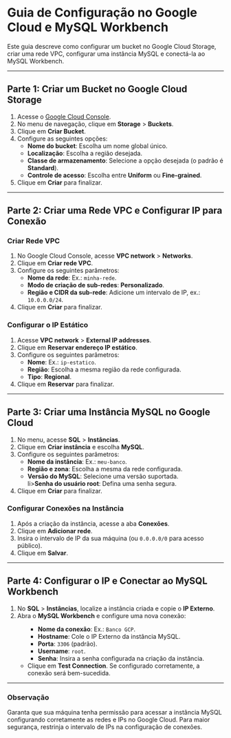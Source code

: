 
<h1>Guia de Configuração no Google Cloud e MySQL Workbench</h1>
<p>Este guia descreve como configurar um bucket no Google Cloud Storage, criar uma rede VPC, configurar uma instância MySQL e conectá-la ao MySQL Workbench.</p>

<hr>

<h2>Parte 1: Criar um Bucket no Google Cloud Storage</h2>
<ol>
<li>Acesse o <a href="https://console.cloud.google.com/" target="_blank">Google Cloud Console</a>.</li>
<li>No menu de navegação, clique em <strong>Storage</strong> > <strong>Buckets</strong>.</li>
<li>Clique em <strong>Criar Bucket</strong>.</li>
<li>Configure as seguintes opções:
<ul>
<li><strong>Nome do bucket</strong>: Escolha um nome global único.</li>
  <li><strong>Localização</strong>: Escolha a região desejada.</li>
<li><strong>Classe de armazenamento</strong>: Selecione a opção desejada (o padrão é <strong>Standard</strong>).</li>
<li><strong>Controle de acesso</strong>: Escolha entre <strong>Uniform</strong> ou <strong>Fine-grained</strong>.</li>
</ul>
</li>
<li>Clique em <strong>Criar</strong> para finalizar.</li>
</ol>

<hr>

<h2>Parte 2: Criar uma Rede VPC e Configurar IP para Conexão</h2>
<h3>Criar Rede VPC</h3>
<ol>
<li>No Google Cloud Console, acesse <strong>VPC network</strong> > <strong>Networks</strong>.</li>
<li>Clique em <strong>Criar rede VPC</strong>.</li>
<li>Configure os seguintes parâmetros:
<ul>
  <li><strong>Nome da rede</strong>: Ex.: <code>minha-rede</code>.</li>
  <li><strong>Modo de criação de sub-redes</strong>: <strong>Personalizado</strong>.</li>
  <li><strong>Região e CIDR da sub-rede</strong>: Adicione um intervalo de IP, ex.: <code>10.0.0.0/24</code>.</li>
  </ul>
  </li>
  <li>Clique em <strong>Criar</strong> para finalizar.</li>
  </ol>

  <h3>Configurar o IP Estático</h3>
  <ol>
  <li>Acesse <strong>VPC network</strong> > <strong>External IP addresses</strong>.</li>
  <li>Clique em <strong>Reservar endereço IP estático</strong>.</li>
  <li>Configure os seguintes parâmetros:
  <ul>
  <li><strong>Nome</strong>: Ex.: <code>ip-estatico</code>.</li>
  <li><strong>Região</strong>: Escolha a mesma região da rede configurada.</li>
  <li><strong>Tipo</strong>: <strong>Regional</strong>.</li>
  </ul>
  </li>
  <li>Clique em <strong>Reservar</strong> para finalizar.</li>
  </ol>

  <hr>

  <h2>Parte 3: Criar uma Instância MySQL no Google Cloud</h2>
  <ol>
  <li>No menu, acesse <strong>SQL</strong> > <strong>Instâncias</strong>.</li>
  <li>Clique em <strong>Criar instância</strong> e escolha <strong>MySQL</strong>.</li>
  <li>Configure os seguintes parâmetros:
  <ul>
  <li><strong>Nome da instância</strong>: Ex.: <code>meu-banco</code>.</li>
  <li><strong>Região e zona</strong>: Escolha a mesma da rede configurada.</li>
  <li><strong>Versão do MySQL</strong>: Selecione uma versão suportada.</li>
  li><strong>Senha do usuário root</strong>: Defina uma senha segura.</li>
  </ul>
  </li>
  <li>Clique em <strong>Criar</strong> para finalizar.</li>
  </ol>

  <h3>Configurar Conexões na Instância</h3>
  <ol>
  <li>Após a criação da instância, acesse a aba <strong>Conexões</strong>.</li>
  <li>Clique em <strong>Adicionar rede</strong>.</li>
  <li>Insira o intervalo de IP da sua máquina (ou <code>0.0.0.0/0</code> para acesso público).</li>
  <li>Clique em <strong>Salvar</strong>.</li>
</ol>

<hr>

<h2>Parte 4: Configurar o IP e Conectar ao MySQL Workbench</h2>
<ol>

<li>No <strong>SQL</strong> > <strong>Instâncias</strong>, localize a instância criada e copie o <strong>IP Externo</strong>.</li>
<li>Abra o <strong>MySQL Workbench</strong> e configure uma nova conexão:
<ul>
<ul>
<li><strong>Nome da conexão</strong>: Ex.: <code>Banco GCP</code>.</li>
<li><strong>Hostname</strong>: Cole o IP Externo da instância MySQL.</li>
<li><strong>Porta</strong>: <code>3306</code> (padrão).</li>
<li><strong>Username</strong>: <code>root</code>.</li>
<li><strong>Senha</strong>: Insira a senha configurada na criação da instância.</li>
</ul>    
</li>
<li>Clique em <strong>Test Connection</strong>. Se configurado corretamente, a conexão será bem-sucedida.</li>
</ol>

<hr>

<h3>Observação</h3>
<p>Garanta que sua máquina tenha permissão para acessar a instância MySQL configurando corretamente as redes e IPs no Google Cloud. Para maior segurança, restrinja o intervalo de IPs na configuração de conexões.</p>

